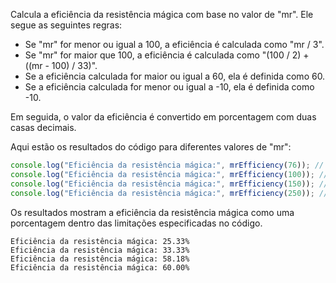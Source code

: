 Calcula a eficiência da resistência mágica com base no valor de "mr". Ele segue as seguintes regras:

- Se "mr" for menor ou igual a 100, a eficiência é calculada como "mr / 3".
- Se "mr" for maior que 100, a eficiência é calculada como "(100 / 2) + ((mr - 100) / 33)".
- Se a eficiência calculada for maior ou igual a 60, ela é definida como 60.
- Se a eficiência calculada for menor ou igual a -10, ela é definida como -10.

Em seguida, o valor da eficiência é convertido em porcentagem com duas casas decimais.

Aqui estão os resultados do código para diferentes valores de "mr":

```javascript
console.log("Eficiência da resistência mágica:", mrEfficiency(76)); // Resultado: Eficiência da resistência mágica: 25.33%
console.log("Eficiência da resistência mágica:", mrEfficiency(100)); // Resultado: Eficiência da resistência mágica: 33.33%
console.log("Eficiência da resistência mágica:", mrEfficiency(150)); // Resultado: Eficiência da resistência mágica: 58.18%
console.log("Eficiência da resistência mágica:", mrEfficiency(250)); // Resultado: Eficiência da resistência mágica: 60.00%
```

Os resultados mostram a eficiência da resistência mágica como uma porcentagem dentro das limitações especificadas no código.

```batch
Eficiência da resistência mágica: 25.33%
Eficiência da resistência mágica: 33.33%
Eficiência da resistência mágica: 58.18%
Eficiência da resistência mágica: 60.00%
```
